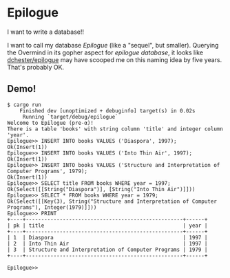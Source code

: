 # Epilogue

I want to write a database!!

I want to call my database _Epilogue_ (like a "sequel", but smaller). Querying the Overmind in its gopher aspect for _epilogue database_, it looks like [dchester/epilogue](https://github.com/dchester/epilogue) may have scooped me on this naming idea by five years. That's probably OK.

## Demo!

```
$ cargo run
    Finished dev [unoptimized + debuginfo] target(s) in 0.02s
     Running `target/debug/epilogue`
Welcome to Epilogue (pre-α)!
There is a table 'books' with string column 'title' and integer column 'year'.
Epilogue>> INSERT INTO books VALUES ('Diaspora', 1997);
Ok(Insert(1))
Epilogue>> INSERT INTO books VALUES ('Into Thin Air', 1997);                  
Ok(Insert(1))
Epilogue>> INSERT INTO books VALUES ('Structure and Interpretation of Computer Programs', 1979);
Ok(Insert(1))
Epilogue>> SELECT title FROM books WHERE year = 1997;
Ok(Select([[String("Diaspora")], [String("Into Thin Air")]]))
Epilogue>> SELECT * FROM books WHERE year = 1979;
Ok(Select([[Key(3), String("Structure and Interpretation of Computer Programs"), Integer(1979)]]))
Epilogue>> PRINT
+----+---------------------------------------------------+------+
| pk | title                                             | year |
+----+---------------------------------------------------+------+
| 1  | Diaspora                                          | 1997 |
| 2  | Into Thin Air                                     | 1997 |
| 3  | Structure and Interpretation of Computer Programs | 1979 |
+----+---------------------------------------------------+------+

Epilogue>>
```
